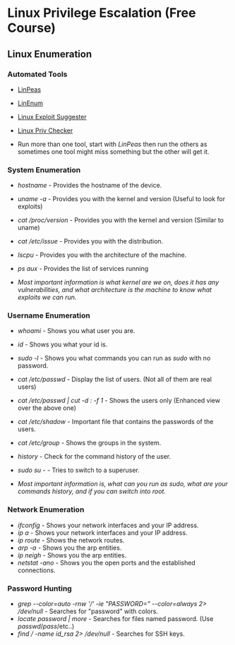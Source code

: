 # Linux Privilege Escalation (Free Course)

## Linux Enumeration

### Automated Tools
* [LinPeas](https://github.com/carlospolop/PEASS-ng/)
* [LinEnum](https://github.com/rebootuser/LinEnum)
* [Linux Exploit Suggester](https://github.com/The-Z-Labs/linux-exploit-suggester)
* [Linux Priv Checker](https://github.com/sleventyeleven/linuxprivchecker)

* Run more than one tool, start with *LinPeas* then run the others as sometimes one tool might miss something but the other will get it.

### System Enumeration
* *hostname* - Provides the hostname of the device.
* *uname -a* - Provides you with the kernel and version (Useful to look for exploits)
* *cat /proc/version* - Provides you with the kernel and version (Similar to uname)
* *cat /etc/issue* - Provides you with the distribution.
* *lscpu* - Provides you with the architecture of the machine.
* *ps aux* - Provides the list of services running

* *Most important information is what kernel are we on, does it has any vulnerabilities, and what architecture is the machine to know what exploits we can run.*

### Username Enumeration
* *whoami* - Shows you what user you are.
* *id* - Shows you what your id is.
* *sudo -l* - Shows you what commands you can run as *sudo* with no password.
* *cat /etc/passwd* - Display the list of users. (Not all of them are real users)
* *cat /etc/passwd | cut -d : -f 1* - Shows the users only (Enhanced view over the above one)
* *cat /etc/shadow* - Important file that contains the passwords of the users.
* *cat /etc/group* - Shows the groups in the system.
* *history* - Check for the command history of the user.
* *sudo su -* - Tries to switch to a superuser.

* *Most important information is, what can you run as sudo, what are your commands history, and if you can switch into root.*

### Network Enumeration
* *ifconfig* - Shows your network interfaces and your IP address.
* *ip a* - Shows your network interfaces and your IP address.
* *ip route* - Shows the network routes.
* *arp -a* - Shows you the arp entities.
* *ip neigh* - Shows you the arp entities.
* *netstat -ano* - Shows you the open ports and the established connections.

### Password Hunting
* *grep --color=auto -rnw '/' -ie "PASSWORD=" --color=always 2> /dev/null* - Searches for "password" with colors.
* *locate password | more* - Searches for files named password. (Use *passwd*/*pass*/etc..)
* *find / -name id_rsa 2> /dev/null* - Searches for SSH keys.
